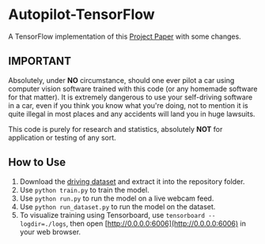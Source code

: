 # Autopilot-TensorFlow

A TensorFlow implementation of this [Project Paper](https://drive.google.com/file/d/1F8SG0vI02mVD3aAkk2v4TmH_5pRTGzx3/view?usp=sharing) with some changes.

## IMPORTANT

Absolutely, under **NO** circumstance, should one ever pilot a car using computer vision software trained with this code (or any homemade software for that matter). It is extremely dangerous to use your self-driving software in a car, even if you think you know what you're doing, not to mention it is quite illegal in most places and any accidents will land you in huge lawsuits.

This code is purely for research and statistics, absolutely **NOT** for application or testing of any sort.

## How to Use

1. Download the [driving dataset](https://github.com/K96guestzone/Driving-Dataset) and extract it into the repository folder.
2. Use `python train.py` to train the model.
3. Use `python run.py` to run the model on a live webcam feed.
4. Use `python run_dataset.py` to run the model on the dataset.
5. To visualize training using Tensorboard, use `tensorboard --logdir=./logs`, then open [http://0.0.0.0:6006](http://0.0.0.0:6006) in your web browser.
